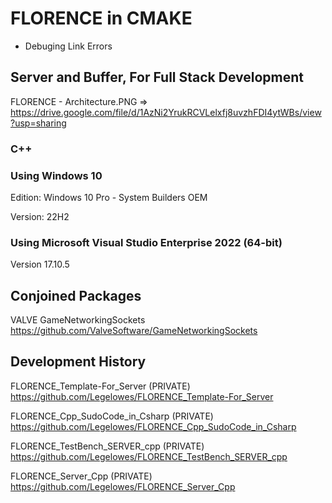 # FLORENCE in CMAKE

- Debuging Link Errors

## Server and Buffer, For Full Stack Development
FLORENCE - Architecture.PNG => https://drive.google.com/file/d/1AzNi2YrukRCVLelxfj8uvzhFDI4ytWBs/view?usp=sharing

### C++


### Using Windows 10
Edition: Windows 10 Pro - System Builders OEM

Version: 22H2

### Using Microsoft Visual Studio Enterprise 2022 (64-bit) 

Version 17.10.5

## Conjoined Packages
VALVE GameNetworkingSockets
https://github.com/ValveSoftware/GameNetworkingSockets

## Development History
FLORENCE_Template-For_Server (PRIVATE)
https://github.com/Legelowes/FLORENCE_Template-For_Server

FLORENCE_Cpp_SudoCode_in_Csharp (PRIVATE)
https://github.com/Legelowes/FLORENCE_Cpp_SudoCode_in_Csharp

FLORENCE_TestBench_SERVER_cpp (PRIVATE)
https://github.com/Legelowes/FLORENCE_TestBench_SERVER_cpp

FLORENCE_Server_Cpp (PRIVATE)
https://github.com/Legelowes/FLORENCE_Server_Cpp
